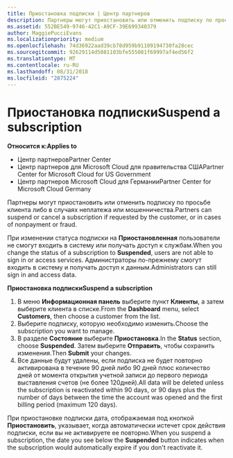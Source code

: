 ```yaml
---
title: Приостановка подписки | Центр партнеров
description: Партнеры могут приостановить или отменить подписку по просьбе клиента либо в случаях неплатежа или мошенничества.
ms.assetid: 552BE549-9746-42C1-A9CF-39E699340379
author: MaggiePucciEvans
ms.localizationpriority: medium
ms.openlocfilehash: 74d36922aad39cb78d959b91109194730fa28cec
ms.sourcegitcommit: 92629114d5081103bfe555081f69997af4ed56f2
ms.translationtype: MT
ms.contentlocale: ru-RU
ms.lasthandoff: 08/31/2018
ms.locfileid: "2875224"
---
```

# <a name="suspend-a-subscription"></a><span data-ttu-id="53f38-103">Приостановка подписки</span><span class="sxs-lookup"><span data-stu-id="53f38-103">Suspend a subscription</span></span>

**<span data-ttu-id="53f38-104">Относится к:</span><span class="sxs-lookup"><span data-stu-id="53f38-104">Applies to</span></span>**

-  <span data-ttu-id="53f38-105">Центр партнеров</span><span class="sxs-lookup"><span data-stu-id="53f38-105">Partner Center</span></span>
-  <span data-ttu-id="53f38-106">Центр партнеров для Microsoft Cloud для правительства США</span><span class="sxs-lookup"><span data-stu-id="53f38-106">Partner Center for Microsoft Cloud for US Government</span></span>
-  <span data-ttu-id="53f38-107">Центр партнеров Microsoft Cloud для Германии</span><span class="sxs-lookup"><span data-stu-id="53f38-107">Partner Center for Microsoft Cloud Germany</span></span>

<span data-ttu-id="53f38-108">Партнеры могут приостановить или отменить подписку по просьбе клиента либо в случаях неплатежа или мошенничества.</span><span class="sxs-lookup"><span data-stu-id="53f38-108">Partners can suspend or cancel a subscription if requested by the customer, or in cases of nonpayment or fraud.</span></span>

<span data-ttu-id="53f38-109">При изменении статуса подписки на **Приостановленная** пользователи не смогут входить в систему или получать доступ к службам.</span><span class="sxs-lookup"><span data-stu-id="53f38-109">When you change the status of a subscription to **Suspended**, users are not able to sign in or access services.</span></span> <span data-ttu-id="53f38-110">Администраторы по-прежнему смогут входить в систему и получать доступ к данным.</span><span class="sxs-lookup"><span data-stu-id="53f38-110">Administrators can still sign in and access data.</span></span>

**<span data-ttu-id="53f38-111">Приостановка подписки</span><span class="sxs-lookup"><span data-stu-id="53f38-111">Suspend a subscription</span></span>**

1.  <span data-ttu-id="53f38-112">В меню **Информационная панель** выберите пункт **Клиенты**, а затем выберите клиента в списке.</span><span class="sxs-lookup"><span data-stu-id="53f38-112">From the **Dashboard** menu, select **Customers**, then choose a customer from the list.</span></span>
2.  <span data-ttu-id="53f38-113">Выберите подписку, которую необходимо изменить.</span><span class="sxs-lookup"><span data-stu-id="53f38-113">Choose the subscription you want to manage.</span></span>
3.  <span data-ttu-id="53f38-114">В разделе **Состояние** выберите **Приостановка**.</span><span class="sxs-lookup"><span data-stu-id="53f38-114">In the **Status** section, choose **Suspended**.</span></span> <span data-ttu-id="53f38-115">Затем выберите **Отправить**, чтобы сохранить изменения.</span><span class="sxs-lookup"><span data-stu-id="53f38-115">Then **Submit** your changes.</span></span>
4.  <span data-ttu-id="53f38-116">Все данные будут удалены, если подписка не будет повторно активирована в течение 90 дней либо 90 дней плюс количество дней от момента открытия учетной записи до первого периода выставления счетов (не более 120дней).</span><span class="sxs-lookup"><span data-stu-id="53f38-116">All data will be deleted unless the subscription is reactivated within 90 days, or 90 days plus the number of days between the time the account was opened and the first billing period (maximum 120 days).</span></span>

<span data-ttu-id="53f38-117">При приостановке подписки дата, отображаемая под кнопкой **Приостановить**, указывает, когда автоматически истечет срок действия подписки, если вы не активируете ее повторно.</span><span class="sxs-lookup"><span data-stu-id="53f38-117">When you suspend a subscription, the date you see below the **Suspended** button indicates when the subscription would automatically expire if you don't reactivate it.</span></span> 
